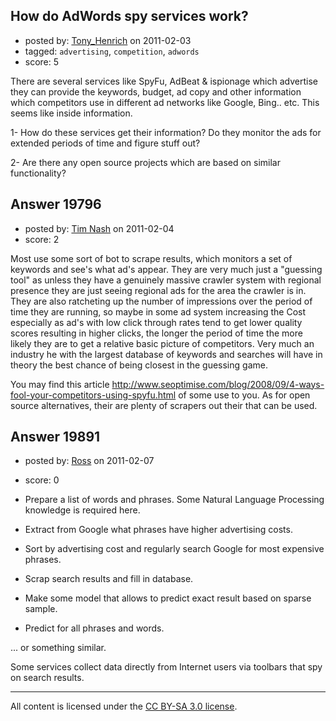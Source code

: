## How do AdWords spy services work?

- posted by: [Tony_Henrich](https://stackexchange.com/users/-1/5619-tony-henrich) on 2011-02-03
- tagged: `advertising`, `competition`, `adwords`
- score: 5

There are several services like SpyFu, AdBeat & ispionage which advertise they can provide the keywords, budget, ad copy and other information which competitors use in different ad networks like Google, Bing.. etc. This seems like inside information.

1- How do these services get their information? Do they monitor the ads for extended periods of time and figure stuff out?

2- Are there any open source projects which are based on similar functionality?

 


## Answer 19796

- posted by: [Tim Nash](https://stackexchange.com/users/-1/7035-tim-nash) on 2011-02-04
- score: 2

Most use some sort of bot to scrape results, which monitors a set of keywords and see's what ad's appear. They are very much just a "guessing tool" as unless they have a genuinely massive crawler system with regional presence they are just seeing regional ads for the area the crawler is in. They are also ratcheting up the number of impressions over the period of time they are running, so maybe in some ad system increasing the Cost especially as ad's with low click through rates tend to get lower quality scores resulting in higher clicks, the longer the period of time the more likely they are to get a relative basic picture of competitors. Very much an industry he with the largest database of keywords and searches will have in theory the best chance of being closest in the guessing game.


You may find this article http://www.seoptimise.com/blog/2008/09/4-ways-fool-your-competitors-using-spyfu.html of some use to you. As for open source alternatives, their are plenty of scrapers out their that can be used.


## Answer 19891

- posted by: [Ross](https://stackexchange.com/users/-1/1390-ross) on 2011-02-07
- score: 0

- Prepare a list of words and phrases. Some Natural Language Processing knowledge is required here. 
- Extract from Google what phrases have higher advertising costs. 
- Sort by advertising cost and regularly search Google for most expensive phrases.
- Scrap search results and fill in database.
- Make some model that allows to predict exact result based on sparse sample.
- Predict for all phrases and words.

... or something similar.

Some services collect data directly from Internet users via toolbars that spy on search results.



---

All content is licensed under the [CC BY-SA 3.0 license](https://creativecommons.org/licenses/by-sa/3.0/).
